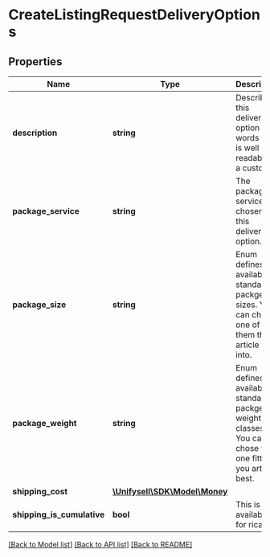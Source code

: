 # CreateListingRequestDeliveryOptions

## Properties
Name | Type | Description | Notes
------------ | ------------- | ------------- | -------------
**description** | **string** | Describes this delivery option in words so it is well readable to a customer. | [optional] 
**package_service** | **string** | The package service chosen for this delivery option. | [optional] 
**package_size** | **string** | Enum defines available standard packge sizes. You can chose one of them the article fits into. | [optional] 
**package_weight** | **string** | Enum defines available standard packge weight classes. You can chose the one fitting you article best. | [optional] 
**shipping_cost** | [**\Unifysell\SDK\Model\Money**](Money.md) |  | 
**shipping_is_cumulative** | **bool** | This is only available for ricardo. | 

[[Back to Model list]](../README.md#documentation-for-models) [[Back to API list]](../README.md#documentation-for-api-endpoints) [[Back to README]](../README.md)


